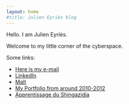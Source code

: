 ```yaml
---
layout: home
#title: Julien Eyriès blog
---
```


Hello. I am Julien Eyriès. 

Welcome to my little corner of the cyberspace.

Some links:
* [Here is my e-mail](https://mailhide.io/e/YcHc6)
* [LinkedIn](https://www.linkedin.com/in/julieneyries/)
* [Malt](https://www.malt.fr/profile/julieneyries)
* [My Portfolio from around 2010-2012](https://www.jeyries.fr/portfolio-2012/)
* [Apprentissage du Shingazidja](https://www.jeyries.fr/shingazidja/)




